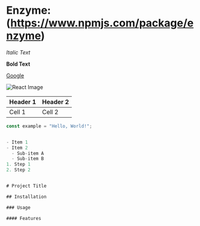 # Enzyme:(https://www.npmjs.com/package/enzyme)

*Italic Text*

**Bold Text**


[Google](https://www.google.com)

![React Image](https://w7.pngwing.com/pngs/79/518/png-transparent-js-react-js-logo-react-react-native-logos-icon-thumbnail.png)


| Header 1 | Header 2 |
| -------- | -------- |
| Cell 1   | Cell 2   |


```javascript
const example = "Hello, World!";


- Item 1
- Item 2
  - Sub-item A
  - Sub-item B
1. Step 1
2. Step 2


# Project Title

## Installation

### Usage

#### Features
